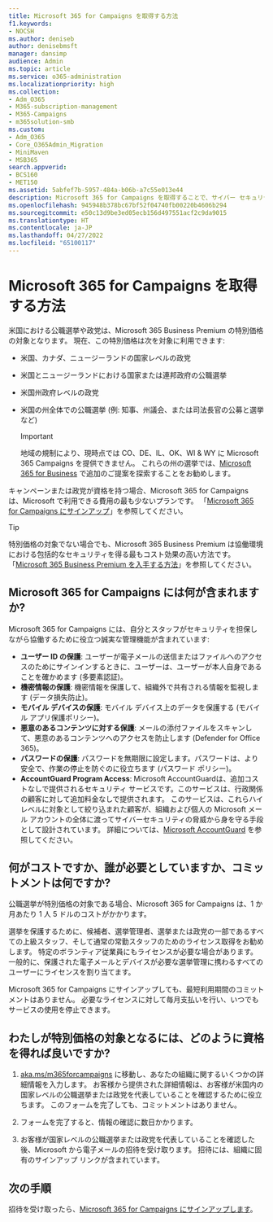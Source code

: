 ```yaml
---
title: Microsoft 365 for Campaigns を取得する方法
f1.keywords:
- NOCSH
ms.author: deniseb
author: denisebmsft
manager: dansimp
audience: Admin
ms.topic: article
ms.service: o365-administration
ms.localizationpriority: high
ms.collection:
- Adm_O365
- M365-subscription-management
- M365-Campaigns
- m365solution-smb
ms.custom:
- Adm_O365
- Core_O365Admin_Migration
- MiniMaven
- MSB365
search.appverid:
- BCS160
- MET150
ms.assetid: 5abfef7b-5957-484a-b06b-a7c55e013e44
description: Microsoft 365 for Campaigns を取得することで、サイバー セキュリティの脅威からメール、データ、通信まで、あなたの公職選挙を保護できます。
ms.openlocfilehash: 945948b378bc67bf52f04740fb00220b4606b294
ms.sourcegitcommit: e50c13d9be3ed05ecb156d497551acf2c9da9015
ms.translationtype: HT
ms.contentlocale: ja-JP
ms.lasthandoff: 04/27/2022
ms.locfileid: "65100117"
---
```

# <a name="how-to-get-microsoft-365-for-campaigns"></a>Microsoft 365 for Campaigns を取得する方法

米国における公職選挙や政党は、Microsoft 365 Business Premium の特別価格の対象となります。 現在、この特別価格は次を対象に利用できます:

- 米国、カナダ、ニュージーランドの国家レベルの政党
- 米国とニュージーランドにおける国家または連邦政府の公職選挙
- 米国州政府レベルの政党
- 米国の州全体での公職選挙 (例: 知事、州議会、または司法長官の公募と選挙など)

   > [!IMPORTANT]
   > 地域の規制により、現時点では CO、DE、IL、OK、WI & WY に Microsoft 365 Campaigns を提供できません。 これらの州の選挙では、[Microsoft 365 for Business](https://www.office.com/business) で追加のご提案を探索することをお勧めします。

キャンペーンまたは政党が資格を持つ場合、Microsoft 365 for Campaigns は、Microsoft で利用できる費用の最も少ないプランです。 「[Microsoft 365 for Campaigns にサインアップ](m365-campaigns-sign-up.md)」を参照してください。  

> [!TIP]
> 特別価格の対象でない場合でも、Microsoft 365 Business Premium は協働環境における包括的なセキュリティを得る最もコスト効果の高い方法です。 「[Microsoft 365 Business Premium を入手する方法](get-microsoft-365-business-premium.md)」を参照してください。

## <a name="what-does-microsoft-365-for-campaigns-include"></a>Microsoft 365 for Campaigns には何が含まれますか?

Microsoft 365 for Campaigns には、自分とスタッフがセキュリティを担保しながら協働するために役立つ誠実な管理機能が含まれています:

- **ユーザー ID の保護**: ユーザーが電子メールの送信またはファイルへのアクセスのためにサインインするときに、ユーザーは、ユーザーが本人自身であることを確かめます (多要素認証)。
- **機密情報の保護**: 機密情報を保護して、組織外で共有される情報を監視します (データ損失防止)。
- **モバイル デバイスの保護**: モバイル デバイス上のデータを保護する (モバイル アプリ保護ポリシー)。
- **悪意のあるコンテンツに対する保護**: メールの添付ファイルをスキャンして、悪意のあるコンテンツへのアクセスを防止します (Defender for Office 365)。
- **パスワードの保護**: パスワードを無期限に設定します。パスワードは、より安全で、作業の停止を防ぐのに役立ちます (パスワード ポリシー)。
- **AccountGuard Program Access**: Microsoft AccountGuardは、追加コストなしで提供されるセキュリティ サービスです。このサービスは、行政関係の顧客に対して追加料金なしで提供されます。 このサービスは、これらハイレベルに対象として絞り込まれた顧客が、組織および個人の Microsoft メール アカウントの全体に渡ってサイバーセキュリティの脅威から身を守る手段として設計されています。 詳細については、[Microsoft AccountGuard](https://www.microsoftaccountguard.com/) を参照してください。

## <a name="what-does-it-cost-who-needs-it-and-what-is-the-commitment"></a>何がコストですか、誰が必要としていますか、コミットメントは何ですか?

公職選挙が特別価格の対象である場合、Microsoft 365 for Campaigns は、1 か月あたり 1 人 5 ドルのコストがかかります。

選挙を保護するために、候補者、選挙管理者、選挙または政党の一部であるすべての上級スタッフ、そして通常の常勤スタッフのためのライセンス取得をお勧めします。 特定のボランティア従業員にもライセンスが必要な場合があります。 一般的に、保護された電子メールとデバイスが必要な選挙管理に携わるすべてのユーザーにライセンスを割り当てます。

Microsoft 365 for Campaigns にサインアップしても、最短利用期間のコミットメントはありません。 必要なライセンスに対して毎月支払いを行い、いつでもサービスの使用を停止できます。

## <a name="how-do-i-qualify-for-special-pricing"></a>わたしが特別価格の対象となるには、どのように資格を得れば良いですか?

1. [aka.ms/m365forcampaigns](https://aka.ms/m365forcampaigns/) に移動し、あなたの組織に関するいくつかの詳細情報を入力します。 お客様から提供された詳細情報は、お客様が米国内の国家レベルの公職選挙または政党を代表していることを確認するために役立ちます。 このフォームを完了しても、コミットメントはありません。

2. フォームを完了すると、情報の確認に数日かかります。

3. お客様が国家レベルの公職選挙または政党を代表していることを確認した後、Microsoft から電子メールの招待を受け取ります。 招待には、組織に固有のサインアップ リンクが含まれています。

## <a name="next-steps"></a>次の手順

招待を受け取ったら、[Microsoft 365 for Campaigns にサインアップします](m365-campaigns-sign-up.md)。
